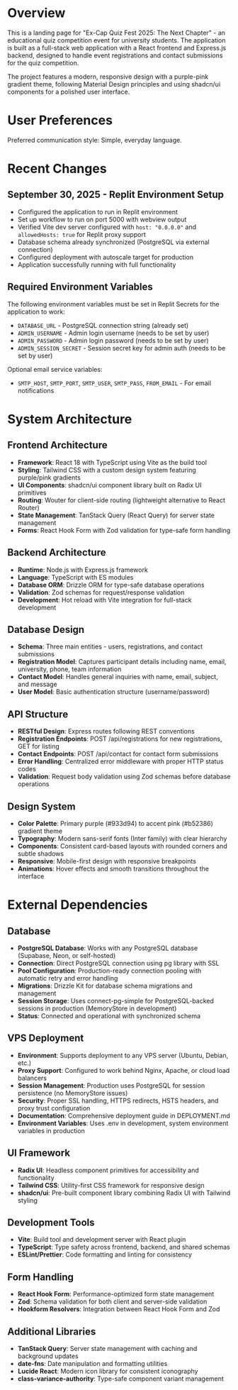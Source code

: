# Overview

This is a landing page for "Ex-Cap Quiz Fest 2025: The Next Chapter" - an educational quiz competition event for university students. The application is built as a full-stack web application with a React frontend and Express.js backend, designed to handle event registrations and contact submissions for the quiz competition.

The project features a modern, responsive design with a purple-pink gradient theme, following Material Design principles and using shadcn/ui components for a polished user interface.

# User Preferences

Preferred communication style: Simple, everyday language.

# Recent Changes

## September 30, 2025 - Replit Environment Setup
- Configured the application to run in Replit environment
- Set up workflow to run on port 5000 with webview output
- Verified Vite dev server configured with `host: "0.0.0.0"` and `allowedHosts: true` for Replit proxy support
- Database schema already synchronized (PostgreSQL via external connection)
- Configured deployment with autoscale target for production
- Application successfully running with full functionality

## Required Environment Variables
The following environment variables must be set in Replit Secrets for the application to work:
- `DATABASE_URL` - PostgreSQL connection string (already set)
- `ADMIN_USERNAME` - Admin login username (needs to be set by user)
- `ADMIN_PASSWORD` - Admin login password (needs to be set by user)
- `ADMIN_SESSION_SECRET` - Session secret key for admin auth (needs to be set by user)

Optional email service variables:
- `SMTP_HOST`, `SMTP_PORT`, `SMTP_USER`, `SMTP_PASS`, `FROM_EMAIL` - For email notifications

# System Architecture

## Frontend Architecture
- **Framework**: React 18 with TypeScript using Vite as the build tool
- **Styling**: Tailwind CSS with a custom design system featuring purple/pink gradients
- **UI Components**: shadcn/ui component library built on Radix UI primitives
- **Routing**: Wouter for client-side routing (lightweight alternative to React Router)
- **State Management**: TanStack Query (React Query) for server state management
- **Forms**: React Hook Form with Zod validation for type-safe form handling

## Backend Architecture
- **Runtime**: Node.js with Express.js framework
- **Language**: TypeScript with ES modules
- **Database ORM**: Drizzle ORM for type-safe database operations
- **Validation**: Zod schemas for request/response validation
- **Development**: Hot reload with Vite integration for full-stack development

## Database Design
- **Schema**: Three main entities - users, registrations, and contact submissions
- **Registration Model**: Captures participant details including name, email, university, phone, team information
- **Contact Model**: Handles general inquiries with name, email, subject, and message
- **User Model**: Basic authentication structure (username/password)

## API Structure
- **RESTful Design**: Express routes following REST conventions
- **Registration Endpoints**: POST /api/registrations for new registrations, GET for listing
- **Contact Endpoints**: POST /api/contact for contact form submissions
- **Error Handling**: Centralized error middleware with proper HTTP status codes
- **Validation**: Request body validation using Zod schemas before database operations

## Design System
- **Color Palette**: Primary purple (#933d94) to accent pink (#b52386) gradient theme
- **Typography**: Modern sans-serif fonts (Inter family) with clear hierarchy
- **Components**: Consistent card-based layouts with rounded corners and subtle shadows
- **Responsive**: Mobile-first design with responsive breakpoints
- **Animations**: Hover effects and smooth transitions throughout the interface

# External Dependencies

## Database
- **PostgreSQL Database**: Works with any PostgreSQL database (Supabase, Neon, or self-hosted)
- **Connection**: Direct PostgreSQL connection using pg library with SSL
- **Pool Configuration**: Production-ready connection pooling with automatic retry and error handling
- **Migrations**: Drizzle Kit for database schema migrations and management
- **Session Storage**: Uses connect-pg-simple for PostgreSQL-backed sessions in production (MemoryStore in development)
- **Status**: Connected and operational with synchronized schema

## VPS Deployment
- **Environment**: Supports deployment to any VPS server (Ubuntu, Debian, etc.)
- **Proxy Support**: Configured to work behind Nginx, Apache, or cloud load balancers
- **Session Management**: Production uses PostgreSQL for session persistence (no MemoryStore issues)
- **Security**: Proper SSL handling, HTTPS redirects, HSTS headers, and proxy trust configuration
- **Documentation**: Comprehensive deployment guide in DEPLOYMENT.md
- **Environment Variables**: Uses .env in development, system environment variables in production

## UI Framework
- **Radix UI**: Headless component primitives for accessibility and functionality
- **Tailwind CSS**: Utility-first CSS framework for responsive design
- **shadcn/ui**: Pre-built component library combining Radix UI with Tailwind styling

## Development Tools
- **Vite**: Build tool and development server with React plugin
- **TypeScript**: Type safety across frontend, backend, and shared schemas
- **ESLint/Prettier**: Code formatting and linting for consistency

## Form Handling
- **React Hook Form**: Performance-optimized form state management
- **Zod**: Schema validation for both client and server-side validation
- **Hookform Resolvers**: Integration between React Hook Form and Zod

## Additional Libraries
- **TanStack Query**: Server state management with caching and background updates
- **date-fns**: Date manipulation and formatting utilities
- **Lucide React**: Modern icon library for consistent iconography
- **class-variance-authority**: Type-safe component variant management